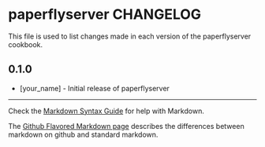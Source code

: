 paperflyserver CHANGELOG
===================

This file is used to list changes made in each version of the paperflyserver cookbook.

0.1.0
-----
- [your_name] - Initial release of paperflyserver

- - -
Check the [Markdown Syntax Guide](http://daringfireball.net/projects/markdown/syntax) for help with Markdown.

The [Github Flavored Markdown page](http://github.github.com/github-flavored-markdown/) describes the differences between markdown on github and standard markdown.
